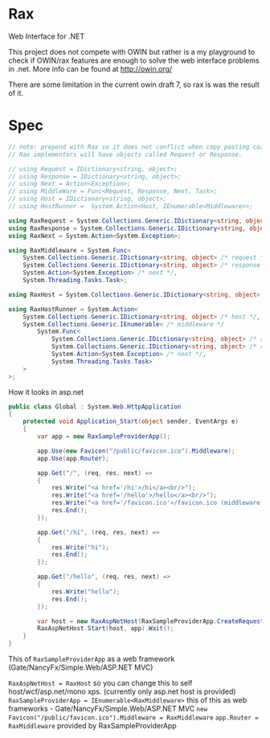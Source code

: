# Rax
Web Interface for .NET

This project does not compete with OWIN but rather is a my playground to check if OWIN/rax features are enough to solve
the web interface problems in .net. More info can be found at http://owin.org/

There are some limitation in the current owin draft 7, so rax is was the result of it. 

# Spec

```csharp
// note: prepend with Rax so it does not conflict when copy pasting coz most likely 
// Rax implementors will have objects called Request or Response.

// using Request = IDictionary<string, object>;
// using Response = IDictionary<string, object>;
// using Next = Action<Exception>;
// using MiddleWare = Func<Request, Response, Next, Task>;
// using Host = IDictionary<string, object>;
// using HostRunner =  System.Action<Host, IEnumerable<Middleware>>;

using RaxRequest = System.Collections.Generic.IDictionary<string, object>;
using RaxResponse = System.Collections.Generic.IDictionary<string, object>;
using RaxNext = System.Action<System.Exception>;

using RaxMiddleware = System.Func<
    System.Collections.Generic.IDictionary<string, object> /* request */,
    System.Collections.Generic.IDictionary<string, object> /* response */,
    System.Action<System.Exception> /* next */,
    System.Threading.Tasks.Task>;

using RaxHost = System.Collections.Generic.IDictionary<string, object>;

using RaxHostRunner = System.Action<
    System.Collections.Generic.IDictionary<string, object> /* host */,
    System.Collections.Generic.IEnumerable< /* middleware */
        System.Func<
            System.Collections.Generic.IDictionary<string, object> /* request */,
            System.Collections.Generic.IDictionary<string, object> /* response */,
            System.Action<System.Exception> /* next */,
            System.Threading.Tasks.Task>
    >
>;
```

How it looks in asp.net

```csharp
public class Global : System.Web.HttpApplication
{
    protected void Application_Start(object sender, EventArgs e)
    {
        var app = new RaxSampleProviderApp();

        app.Use(new Favicon("/public/favicon.ico").Middleware);
        app.Use(app.Router);

        app.Get("/", (req, res, next) =>
        {
            res.Write("<a href='/hi'>/hi</a><br/>");
            res.Write("<a href='/hello'>/hello</a><br/>");
            res.Write("<a href='/favicon.ico'>/favicon.ico (middleware)</a><br/>");
            res.End();
        });

        app.Get("/hi", (req, res, next) =>
        {
            res.Write("hi");
            res.End();
        });

        app.Get("/hello", (req, res, next) =>
        {
            res.Write("hello");
            res.End();
        });

        var host = new RaxAspNetHost(RaxSampleProviderApp.CreateRequest, RaxSampleProviderApp.CreateResponse, "/");
        RaxAspNetHost.Start(host, app).Wait();
    }
}
```

This of `RaxSampleProviderApp` as a web framework (Gate/NancyFx/Simple.Web/ASP.NET MVC)

`RaxAspNetHost = RaxHost` so you can change this to self host/wcf/asp.net/mono xps. (currently only asp.net host is provided)
`RaxSampleProviderApp = IEnumerable<RaxMiddleware>` this of this as web frameworks - Gate/NancyFx/Simple.Web/ASP.NET MVC
`new Favicon("/public/favicon.ico").Middleware = RaxMiddleware`
`app.Router = RaxMiddleware` provided by RaxSampleProviderApp

